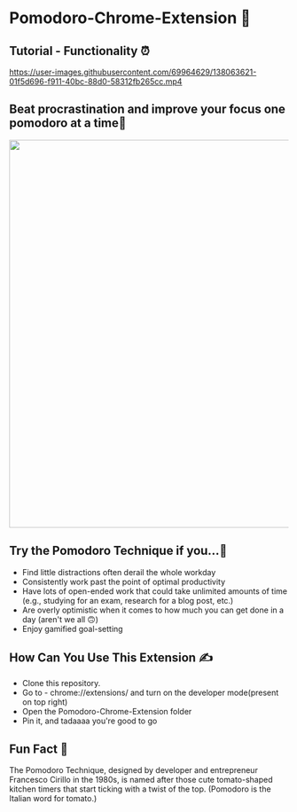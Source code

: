 # Pomodoro-Chrome-Extension 🍅

## Tutorial - Functionality ⏰
https://user-images.githubusercontent.com/69964629/138063621-01f5d696-f911-40bc-88d0-58312fb265cc.mp4

## Beat procrastination and improve your focus one pomodoro at a time🥳 
<img src="https://user-images.githubusercontent.com/69964629/138051517-e12caa27-30a3-4905-bef2-a5f169fb9316.jpg" width="700"/>


## Try the Pomodoro Technique if you...🙌
<ul>
<li>Find little distractions often derail the whole workday</li>

<li>Consistently work past the point of optimal productivity</li>

<li>Have lots of open-ended work that could take unlimited amounts of time (e.g., studying for an exam, research for a blog post, etc.)</li>

<li>Are overly optimistic when it comes to how much you can get done in a day (aren't we all 🙃)</li>

<li>Enjoy gamified goal-setting</li>
</ul>

## How Can You Use This Extension ✍️
<ul>
<li>Clone this repository.</li>
<li>Go to - chrome://extensions/ and turn on the developer mode(present on top right)</li>
<li>Open the Pomodoro-Chrome-Extension folder</li>
<li>Pin it, and tadaaaa you're good to go</li>
</ul>

## Fun Fact 💁
The Pomodoro Technique, designed by developer and entrepreneur Francesco Cirillo in the 1980s, 
is named after those cute tomato-shaped kitchen timers that start ticking with a twist of the top. (Pomodoro is the Italian word for tomato.)

